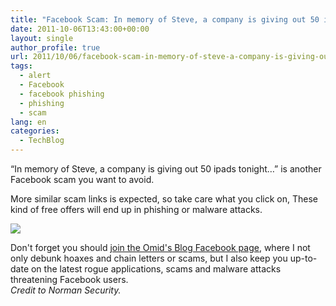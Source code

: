 ```yaml
---
title: "Facebook Scam: In memory of Steve, a company is giving out 50 ipads tonight"
date: 2011-10-06T13:43:00+00:00
layout: single
author_profile: true
url: 2011/10/06/facebook-scam-in-memory-of-steve-a-company-is-giving-out-50-ipads-tonight/
tags:
  - alert
  - Facebook
  - facebook phishing
  - phishing
  - scam
lang: en
categories: 
  - TechBlog
---
```

“In memory of Steve, a company is giving out 50 ipads tonight…” is another Facebook scam you want to avoid.

More similar scam links is expected, so take care what you click on, These kind of free offers will end up in phishing or malware attacks.

[![](http://2.bp.blogspot.com/-VPnWeIEBUeA/To2ogvzBDuI/AAAAAAAAEC0/k3QYKeN7D34/s400/297525_10150339271512427_193107142426_7979578_1922271470_n.jpg)](http://2.bp.blogspot.com/-VPnWeIEBUeA/To2ogvzBDuI/AAAAAAAAEC0/k3QYKeN7D34/s1600/297525_10150339271512427_193107142426_7979578_1922271470_n.jpg)

Don't forget you should [join the Omid's Blog Facebook page](https://www.facebook.com/omidsnetwork), where I not only debunk hoaxes and chain letters or scams, but I also keep you up-to-date on the latest rogue applications, scams and malware attacks threatening Facebook users.  
_Credit to Norman Security._